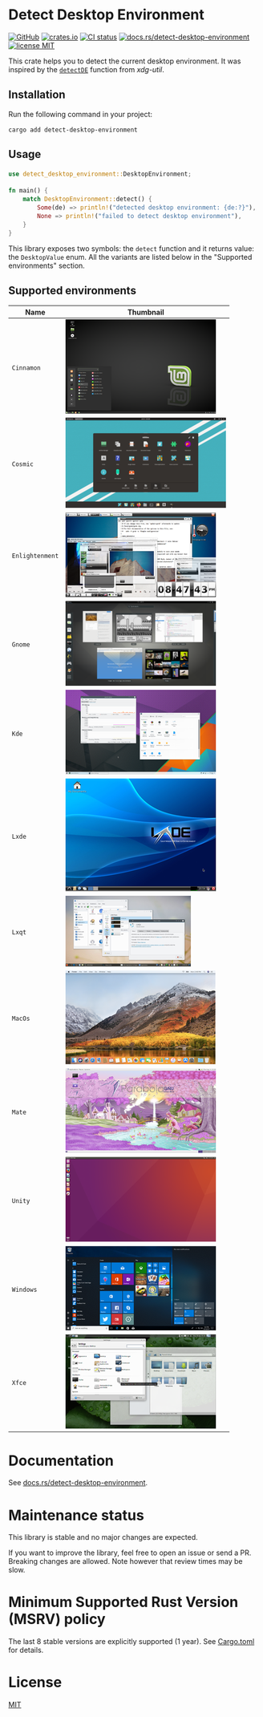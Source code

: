 # Detect Desktop Environment

[![GitHub](https://img.shields.io/badge/GitHub-demurgos%2Fdetect--desktop--environment-informational.svg?maxAge=86400)](https://github.com/demurgos/detect-desktop-environment)
[![crates.io](https://img.shields.io/crates/v/detect-desktop-environment.svg?maxAge=86400)](https://crates.io/crates/detect-desktop-environment)
[![CI status](https://img.shields.io/github/actions/workflow/status/demurgos/detect-desktop-environment/check-rs.svg?branch=main&maxAge=86400)](https://github.com/demurgos/detect-desktop-environment/actions/workflows/check-rs.yml)
[![docs.rs/detect-desktop-environment](https://img.shields.io/crates/v/detect-desktop-environment.svg?maxAge=86400)](https://docs.rs/detect-desktop-environment)
[![license MIT](https://img.shields.io/badge/license-MIT-green)](./LICENSE.md)

This crate helps you to detect the current desktop environment.
It was inspired by the [`detectDE`](https://cgit.freedesktop.org/xdg/xdg-utils/tree/scripts/xdg-utils-common.in?h=fa5805559ad27382ef62110cb23e67d6eb649030#n270)
function from _xdg-util_.

## Installation

Run the following command in your project:
```
cargo add detect-desktop-environment
```

## Usage

```rust
use detect_desktop_environment::DesktopEnvironment;

fn main() {
    match DesktopEnvironment::detect() {
        Some(de) => println!("detected desktop environment: {de:?}"),
        None => println!("failed to detect desktop environment"),
    }
}
```

This library exposes two symbols: the `detect` function and it returns value: the
`DesktopValue` enum. All the variants are listed below in the "Supported environments"
section.

## Supported environments

| Name            | Thumbnail                                        |
|-----------------|--------------------------------------------------|
| `Cinnamon`      | ![Cinnamon](./thumbnails/cinnamon.png)           |
| `Cosmic`        | ![COSMIC](./thumbnails/cosmic.png)               |
| `Enlightenment` | ![Enlightenment](./thumbnails/enlightenment.png) |
| `Gnome`         | ![Gnome](./thumbnails/gnome.png)                 |
| `Kde`           | ![Kde](./thumbnails/kde.png)                     |
| `Lxde`          | ![Lxde](./thumbnails/lxde.png)                   |
| `Lxqt`          | ![Lxqt](./thumbnails/lxqt.png)                   |
| `MacOs`         | ![MacOs](./thumbnails/mac-os.png)                |
| `Mate`          | ![Mate](./thumbnails/mate.png)                   |
| `Unity`         | ![Unity](./thumbnails/unity.png)                 |
| `Windows`       | ![Windows](./thumbnails/windows.png)             |
| `Xfce`          | ![Xfce](./thumbnails/xfce.png)                   |

# Documentation

See [docs.rs/detect-desktop-environment](https://docs.rs/detect-desktop-environment).

# Maintenance status

This library is stable and no major changes are expected.

If you want to improve the library, feel free to open an issue or send a PR. Breaking changes are allowed.
Note however that review times may be slow.

# Minimum Supported Rust Version (MSRV) policy

The last 8 stable versions are explicitly supported (1 year). See [Cargo.toml](./Cargo.toml) for details.

# License

[MIT](./LICENSE.md)

